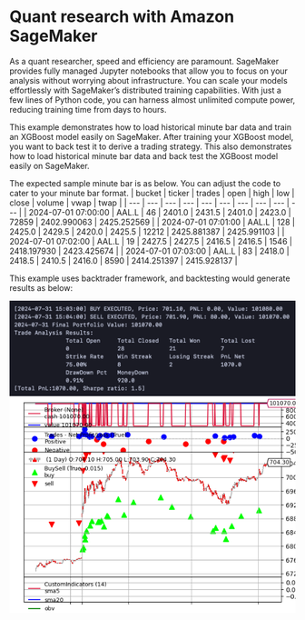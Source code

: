 # Quant research with Amazon SageMaker

As a quant researcher, speed and efficiency are paramount. SageMaker provides fully managed Jupyter notebooks that allow you to focus on your analysis without worrying about infrastructure. You can scale your models effortlessly with SageMaker’s distributed training capabilities. With just a few lines of Python code, you can harness almost unlimited compute power, reducing training time from days to hours.

This example demonstrates how to load historical minute bar data and train an XGBoost model easily on SageMaker. After training your XGBoost model, you want to back test it to derive a trading strategy. This also demonstrates how to load historical minute bar data and back test the XGBoost model easily on SageMaker. 

The expected sample minute bar is as below. You can adjust the code to cater to your minute bar format.
| bucket | ticker | trades | open | high | low | close | volume | vwap | twap |
| --- | --- | --- | --- | --- | --- | --- | --- | --- | --- |
| 2024-07-01 07:00:00 | AAL.L | 46 | 2401.0 | 2431.5 | 2401.0 | 2423.0 | 72859 | 2402.990063 | 2425.252569 |
| 2024-07-01 07:01:00 | AAL.L | 128 | 2425.0 | 2429.5 | 2420.0 | 2425.5 | 12212 | 2425.881387 | 2425.991103 |
| 2024-07-01 07:02:00 | AAL.L | 19 | 2427.5 | 2427.5 | 2416.5 | 2416.5 | 1546 | 2418.197930 | 2423.425674 |
| 2024-07-01 07:03:00 | AAL.L | 83 | 2418.0 | 2418.5 | 2410.5 | 2416.0 | 8590 | 2414.251397 | 2415.928137 |

This example uses backtrader framework, and backtesting would generate results as below:

![backtesting pnl](docs/bt-result.png)
![backtesting chart](docs/chart-HSBA.L-2024-09-10%2015_37_50.png)
